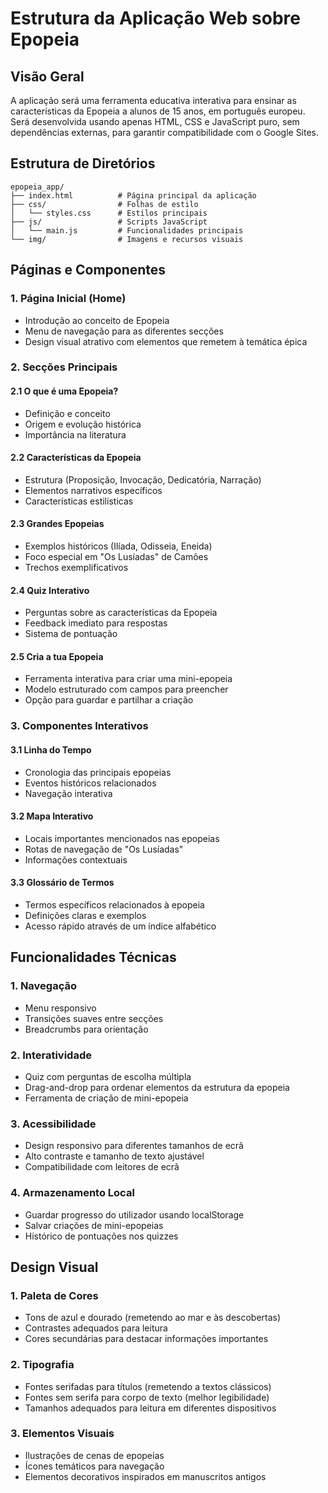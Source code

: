 # Estrutura da Aplicação Web sobre Epopeia

## Visão Geral
A aplicação será uma ferramenta educativa interativa para ensinar as características da Epopeia a alunos de 15 anos, em português europeu. Será desenvolvida usando apenas HTML, CSS e JavaScript puro, sem dependências externas, para garantir compatibilidade com o Google Sites.

## Estrutura de Diretórios
```
epopeia_app/
├── index.html          # Página principal da aplicação
├── css/                # Folhas de estilo
│   └── styles.css      # Estilos principais
├── js/                 # Scripts JavaScript
│   └── main.js         # Funcionalidades principais
└── img/                # Imagens e recursos visuais
```

## Páginas e Componentes

### 1. Página Inicial (Home)
- Introdução ao conceito de Epopeia
- Menu de navegação para as diferentes secções
- Design visual atrativo com elementos que remetem à temática épica

### 2. Secções Principais

#### 2.1 O que é uma Epopeia?
- Definição e conceito
- Origem e evolução histórica
- Importância na literatura

#### 2.2 Características da Epopeia
- Estrutura (Proposição, Invocação, Dedicatória, Narração)
- Elementos narrativos específicos
- Características estilísticas

#### 2.3 Grandes Epopeias
- Exemplos históricos (Ilíada, Odisseia, Eneida)
- Foco especial em "Os Lusíadas" de Camões
- Trechos exemplificativos

#### 2.4 Quiz Interativo
- Perguntas sobre as características da Epopeia
- Feedback imediato para respostas
- Sistema de pontuação

#### 2.5 Cria a tua Epopeia
- Ferramenta interativa para criar uma mini-epopeia
- Modelo estruturado com campos para preencher
- Opção para guardar e partilhar a criação

### 3. Componentes Interativos

#### 3.1 Linha do Tempo
- Cronologia das principais epopeias
- Eventos históricos relacionados
- Navegação interativa

#### 3.2 Mapa Interativo
- Locais importantes mencionados nas epopeias
- Rotas de navegação de "Os Lusíadas"
- Informações contextuais

#### 3.3 Glossário de Termos
- Termos específicos relacionados à epopeia
- Definições claras e exemplos
- Acesso rápido através de um índice alfabético

## Funcionalidades Técnicas

### 1. Navegação
- Menu responsivo
- Transições suaves entre secções
- Breadcrumbs para orientação

### 2. Interatividade
- Quiz com perguntas de escolha múltipla
- Drag-and-drop para ordenar elementos da estrutura da epopeia
- Ferramenta de criação de mini-epopeia

### 3. Acessibilidade
- Design responsivo para diferentes tamanhos de ecrã
- Alto contraste e tamanho de texto ajustável
- Compatibilidade com leitores de ecrã

### 4. Armazenamento Local
- Guardar progresso do utilizador usando localStorage
- Salvar criações de mini-epopeias
- Histórico de pontuações nos quizzes

## Design Visual

### 1. Paleta de Cores
- Tons de azul e dourado (remetendo ao mar e às descobertas)
- Contrastes adequados para leitura
- Cores secundárias para destacar informações importantes

### 2. Tipografia
- Fontes serifadas para títulos (remetendo a textos clássicos)
- Fontes sem serifa para corpo de texto (melhor legibilidade)
- Tamanhos adequados para leitura em diferentes dispositivos

### 3. Elementos Visuais
- Ilustrações de cenas de epopeias
- Ícones temáticos para navegação
- Elementos decorativos inspirados em manuscritos antigos
